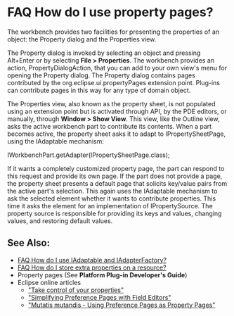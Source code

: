 

FAQ How do I use property pages?
================================

The workbench provides two facilities for presenting the properties of an object: the Property dialog and the Properties view.

The Property dialog is invoked by selecting an object and pressing Alt+Enter or by selecting **File > Properties**. The workbench provides an action, PropertyDialogAction, that you can add to your own view's menu for opening the Property dialog. The Property dialog contains pages contributed by the org.eclipse.ui.propertyPages extension point. Plug-ins can contribute pages in this way for any type of domain object.

The Properties view, also known as the property sheet, is not populated using an extension point but is activated through API, by the PDE editors, or manually, through **Window > Show View**. This view, like the Outline view, asks the active workbench part to contribute its contents. When a part becomes active, the property sheet asks it to adapt to IPropertySheetPage, using the IAdaptable mechanism:

   IWorkbenchPart.getAdapter(IPropertySheetPage.class);

If it wants a completely customized property page, the part can respond to this request and provide its own page. If the part does not provide a page, the property sheet presents a default page that solicits key/value pairs from the active part's selection. This again uses the IAdaptable mechanism to ask the selected element whether it wants to contribute properties. This time it asks the element for an implementation of IPropertySource. The property source is responsible for providing its keys and values, changing values, and restoring default values.

See Also:
---------

*   [FAQ How do I use IAdaptable and IAdapterFactory?](./FAQ_How_do_I_use_IAdaptable_and_IAdapterFactory.md "FAQ How do I use IAdaptable and IAdapterFactory?")
*   [FAQ How do I store extra properties on a resource?](./FAQ_How_do_I_store_extra_properties_on_a_resource.md "FAQ How do I store extra properties on a resource?")
*   Property pages (See **Platform Plug-in Developer's Guide**)
*   Eclipse online articles
    *   ["Take control of your properties"](https://www.eclipse.org/articles/Article-Properties-View/properties-view.html)
    *   ["Simplifying Preference Pages with Field Editors"](https://www.eclipse.org/articles/Article-Field-Editors/field_editors.html)
    *   ["Mutatis mutandis - Using Preference Pages as Property Pages"](https://www.eclipse.org/articles/Article-Mutatis-mutandis/overlay-pages.html)

